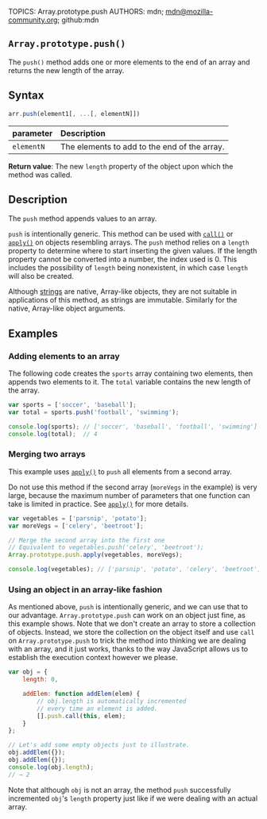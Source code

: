 TOPICS: Array.prototype.push
AUTHORS: mdn; mdn@mozilla-community.org; github:mdn

## `Array.prototype.push()`

The `push()` method adds one or more elements to the end of an array and returns the new length of
the array.

## Syntax

```javascript
arr.push(element1[, ...[, elementN]])
```

| parameter | Description |
| :-- | :-- |
| `elementN` | The elements to add to the end of the array. |

**Return value**: The new `length` property of the object upon which the method was called.

## Description

The `push` method appends values to an array.

`push` is intentionally generic. This method can be used with [`call()`](/en/webfrontend/Function.prototype.call)
or [`apply()`](/en/webfrontend/Function.prototype.apply) on objects resembling arrays. The `push` method
relies on a `length` property to determine where to start inserting the given values. If the length
property cannot be converted into a number, the index used is 0. This includes the possibility of
`length` being nonexistent, in which case `length` will also be created.

Although [strings](/en/webfrontend/String_Object) are native, Array-like objects, they are not
suitable in applications of this
method, as strings are immutable.  Similarly for the native, Array-like object arguments.

## Examples

### Adding elements to an array

The following code creates the `sports` array containing two elements, then appends two elements to
it. The `total` variable contains the new length of the array.

```javascript
var sports = ['soccer', 'baseball'];
var total = sports.push('football', 'swimming');

console.log(sports); // ['soccer', 'baseball', 'football', 'swimming']
console.log(total);  // 4
```

### Merging two arrays

This example uses [`apply()`](/en/webfrontend/Function.prototype.apply) to `push` all elements from a
second array.

Do not use this method if the second array (`moreVegs` in the example) is very large, because the
maximum number of parameters that one function can take is limited in practice. See
[`apply()`](/en/webfrontend/Function.prototype.apply) for more details.

```javascript
var vegetables = ['parsnip', 'potato'];
var moreVegs = ['celery', 'beetroot'];

// Merge the second array into the first one
// Equivalent to vegetables.push('celery', 'beetroot');
Array.prototype.push.apply(vegetables, moreVegs);

console.log(vegetables); // ['parsnip', 'potato', 'celery', 'beetroot']
```

### Using an object in an array-like fashion

As mentioned above, `push` is intentionally generic, and we can use that to our advantage. `Array.prototype.push`
can work on an object just fine, as this example shows. Note that we don't create an array to store
a collection of objects. Instead, we store the collection on the object itself and use `call` on
`Array.prototype.push` to trick the method into thinking we are dealing with an array, and it just
works, thanks to the way JavaScript allows us to establish the execution context however we please.

```javascript
var obj = {
    length: 0,

    addElem: function addElem(elem) {
        // obj.length is automatically incremented
        // every time an element is added.
        [].push.call(this, elem);
    }
};

// Let's add some empty objects just to illustrate.
obj.addElem({});
obj.addElem({});
console.log(obj.length);
// → 2
```

Note that although `obj` is not an array, the method `push` successfully incremented `obj`'s `length`
property just like if we were dealing with an actual array.
